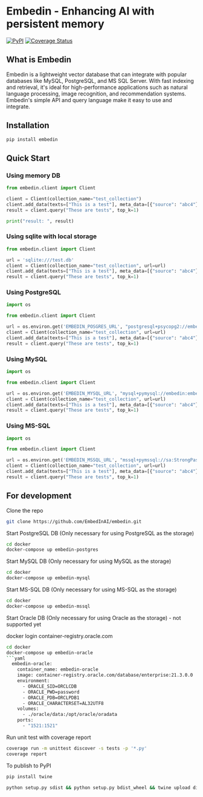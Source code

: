 # Embedin - Enhancing AI with persistent memory
[![PyPI](https://img.shields.io/pypi/v/embedin?label=embedin)](https://pypi.org/project/embedin/)
[![Coverage Status](https://coveralls.io/repos/github/EmbedInAI/EmbedInDB/badge.svg)](https://coveralls.io/github/EmbedInAI/EmbedInDB)

## What is Embedin
Embedin is a lightweight vector database that can integrate with popular databases like MySQL, PostgreSQL, and MS SQL Server. With fast indexing and retrieval, it's ideal for high-performance applications such as natural language processing, image recognition, and recommendation systems. Embedin's simple API and query language make it easy to use and integrate. 

## Installation
```bash
pip install embedin
```

## Quick Start
### Using memory DB
```python
from embedin.client import Client

client = Client(collection_name="test_collection")
client.add_data(texts=["This is a test"], meta_data=[{"source": "abc4"}])
result = client.query("These are tests", top_k=1)

print("result: ", result)
```

### Using sqlite with local storage
```python
from embedin.client import Client

url = 'sqlite:///test.db'
client = Client(collection_name="test_collection", url=url)
client.add_data(texts=["This is a test"], meta_data=[{"source": "abc4"}])
result = client.query("These are tests", top_k=1)
```

### Using PostgreSQL
```python
import os

from embedin.client import Client

url = os.environ.get('EMBEDIN_POSGRES_URL', "postgresql+psycopg2://embedin:embedin@localhost/embedin_db")
client = Client(collection_name="test_collection", url=url)
client.add_data(texts=["This is a test"], meta_data=[{"source": "abc4"}])
result = client.query("These are tests", top_k=1)
```

### Using MySQL
```python
import os

from embedin.client import Client

url = os.environ.get('EMBEDIN_MYSQL_URL', "mysql+pymysql://embedin:embedin@localhost/embedin_db")
client = Client(collection_name="test_collection", url=url)
client.add_data(texts=["This is a test"], meta_data=[{"source": "abc4"}])
result = client.query("These are tests", top_k=1)
```

### Using MS-SQL
```python
import os

from embedin.client import Client

url = os.environ.get('EMBEDIN_MSSQL_URL', "mssql+pymssql://sa:StrongPassword123@localhost/tempdb")
client = Client(collection_name="test_collection", url=url)
client.add_data(texts=["This is a test"], meta_data=[{"source": "abc4"}])
result = client.query("These are tests", top_k=1)
```

## For development

Clone the repo
```bash
git clone https://github.com/EmbedInAI/embedin.git
```

Start PostgreSQL DB (Only necessary for using PostgreSQL as the storage)
```bash
cd docker
docker-compose up embedin-postgres
```

Start MySQL DB (Only necessary for using MySQL as the storage)
```bash
cd docker
docker-compose up embedin-mysql
```

Start MS-SQL DB (Only necessary for using MS-SQL as the storage)
```bash
cd docker
docker-compose up embedin-mssql
```

Start Oracle DB (Only necessary for using Oracle as the storage) - not supported yet

docker login container-registry.oracle.com
```bash
cd docker
docker-compose up embedin-oracle
```yaml
  embedin-oracle:
    container_name: embedin-oracle
    image: container-registry.oracle.com/database/enterprise:21.3.0.0
    environment:
      - ORACLE_SID=ORCLCDB
      - ORACLE_PWD=password
      - ORACLE_PDB=ORCLPDB1
      - ORACLE_CHARACTERSET=AL32UTF8
    volumes:
      - ./oracle/data:/opt/oracle/oradata
    ports:
      - "1521:1521"
```

Run unit test with coverage report
```bash
coverage run -m unittest discover -s tests -p '*.py'
coverage report
```

To publish to PyPI
```bash
pip install twine
```

```bash
python setup.py sdist && python setup.py bdist_wheel && twine upload dist/*
```